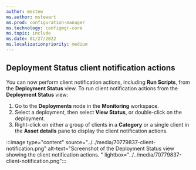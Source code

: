 ```yaml
---
author: mestew
ms.author: mstewart
ms.prod: configuration-manager
ms.technology: configmgr-core
ms.topic: include
ms.date: 01/27/2022
ms.localizationpriority: medium
---
```


## <a name="bkmk_notify"></a> Deployment Status client notification actions
<!--7079837-->
You can now perform client notification actions, including **Run Scripts**, from the **Deployment Status** view. To run client notification actions from the **Deployment Status** view:
1. Go to the **Deployments** node in the **Monitoring** workspace.
1. Select a deployment, then select **View Status**, or double-click on the deployment.
1. Right-click on either a group of clients in a **Category** or a single client in the **Asset details** pane to display the client notification actions.

:::image type="content" source="../../media/70779837-client-notification.png" alt-text="Screenshot of the Deployment Status view showing the client notification actions. " lightbox="../../media/70779837-client-notification.png":::
